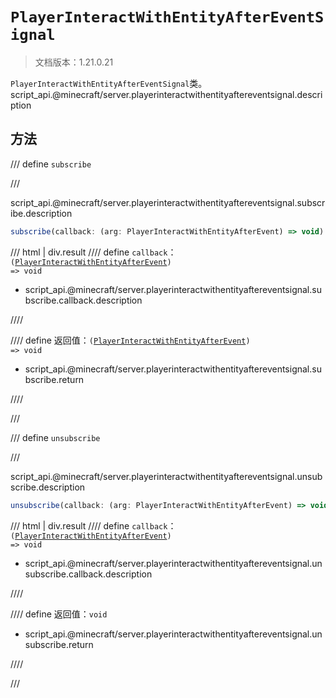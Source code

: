 # `PlayerInteractWithEntityAfterEventSignal`

> 文档版本：1.21.0.21

`PlayerInteractWithEntityAfterEventSignal`类。script_api.@minecraft/server.playerinteractwithentityaftereventsignal.description

## 方法

/// define
`subscribe`


///

script_api.@minecraft/server.playerinteractwithentityaftereventsignal.subscribe.description

```js
subscribe(callback: (arg: PlayerInteractWithEntityAfterEvent) => void): (arg: PlayerInteractWithEntityAfterEvent) => void
```

/// html | div.result
//// define
`callback`：<code>(<a href="../playerinteractwithentityafterevent/">PlayerInteractWithEntityAfterEvent</a>) =&gt; void</code>

- script_api.@minecraft/server.playerinteractwithentityaftereventsignal.subscribe.callback.description


////

//// define
返回值：<code>(<a href="../playerinteractwithentityafterevent/">PlayerInteractWithEntityAfterEvent</a>) =&gt; void</code>

- script_api.@minecraft/server.playerinteractwithentityaftereventsignal.subscribe.return


////

///


/// define
`unsubscribe`


///

script_api.@minecraft/server.playerinteractwithentityaftereventsignal.unsubscribe.description

```js
unsubscribe(callback: (arg: PlayerInteractWithEntityAfterEvent) => void): void
```

/// html | div.result
//// define
`callback`：<code>(<a href="../playerinteractwithentityafterevent/">PlayerInteractWithEntityAfterEvent</a>) =&gt; void</code>

- script_api.@minecraft/server.playerinteractwithentityaftereventsignal.unsubscribe.callback.description


////

//// define
返回值：`void`

- script_api.@minecraft/server.playerinteractwithentityaftereventsignal.unsubscribe.return


////

///

